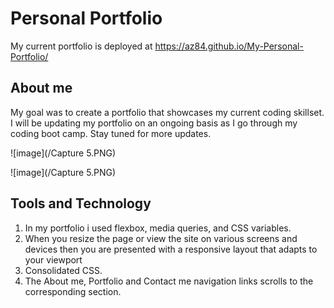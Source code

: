 # Personal Portfolio

My current portfolio is deployed at https://az84.github.io/My-Personal-Portfolio/

## About me

My goal was to create a portfolio that showcases my current coding skillset. I will be updating my portfolio on an ongoing basis as I go through my coding boot camp. Stay tuned for more updates.


![image](/Capture 5.PNG)

![image](/Capture 5.PNG)

## Tools and Technology

1. In my portfolio i used flexbox, media queries, and CSS variables.
2. When you resize the page or view the site on various screens and devices
   then you are presented with a responsive layout that adapts to your viewport
3. Consolidated CSS.
4. The About me, Portfolio and Contact me navigation links scrolls to the corresponding section.






